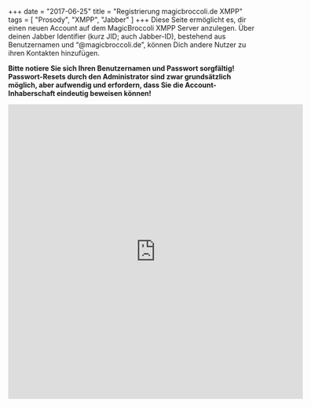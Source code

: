 +++
date = "2017-06-25"
title = "Registrierung magicbroccoli.de XMPP"
tags = [ "Prosody", "XMPP", "Jabber" ]
+++
Diese Seite ermöglicht es, dir einen neuen Account auf dem MagicBroccoli XMPP Server anzulegen.
Über deinen Jabber Identifier (kurz JID; auch Jabber-ID), bestehend aus Benutzernamen und “@magicbroccoli.de”, können Dich andere Nutzer zu ihren Kontakten hinzufügen.

**Bitte notiere Sie sich Ihren Benutzernamen und Passwort sorgfältig! Passwort-Resets durch den Administrator sind zwar grundsätzlich möglich, aber aufwendig und erfordern, dass Sie die Account-Inhaberschaft eindeutig beweisen können!**

<center><iframe src="https://magicbroccoli.de/register_form" style="height: 600px; width: 600px;" frameBorder="0"></iframe></center>

